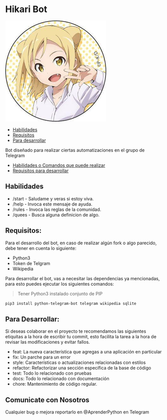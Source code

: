 # Hikari Bot
![Avatar del Bot](Logo.jpeg)

 - [Habilidades](#habilidades)
 - [Requisitos](#requisitos)
 - [Para desarrollar](#para-desarrollar)

Bot diseñado para realizar ciertas automatizaciones en el grupo de Telegram 
 - [Habilidades o Comandos que puede realizar](#habilidades)
 - [Requisitos para desarrollar](#requisitos)
## Habilidades
 - /start - Saludame y veras si estoy viva.
 - /help - Invoca este mensaje de ayuda.
 - /rules - Invoca las reglas de la comunidad.
 - /quees - Busca alguna definicion de algo.
## Requisitos:
Para el desarrollo del bot, en caso de realizar algún fork o algo parecido, debe tener en cuenta lo siguiente:
 - Python3 
 - Token de Telgram
 - Wikipedia

Para desarrollar el bot, vas a necesitar las dependencias ya mencionadas, para esto puedes ejecutar los siguientes comandos: 
> Tener Python3 instalado conjunto de PIP
```bash
pip3 install python-telegram-bot telegram wikipedia sqlite
```
## Para Desarrollar:
Si deseas colaborar en el proyecto te recomendamos las siguientes etiquitas a la hora de escribir tu commit, esto facilita la tarea a la hora de revisar las modificaciones y evitar fallos.
 - feat: La nueva característica que agregas a una aplicación en particular
 - fix: Un parche para un error
 - style: Características o actualizaciones relacionadas con estilos
 - refactor: Refactorizar una sección específica de la base de código
 - test: Todo lo relacionado con pruebas
 - docs: Todo lo relacionado con documentación
 - chore: Mantenimiento de código regular.

## Comunicate con Nosotros
Cualquier bug o mejora reportarlo en @AprenderPython en Telegram

